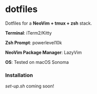 # dotfiles
Dotfiles for a **NeoVim + tmux + zsh** stack.

**Terminal**: iTerm2/Kitty

**Zsh Prompt**: powerlevel10k

**NeoVim Package Manager**: LazyVim

**OS**: Tested on macOS Sonoma

### Installation
*set-up.sh* coming soon!
